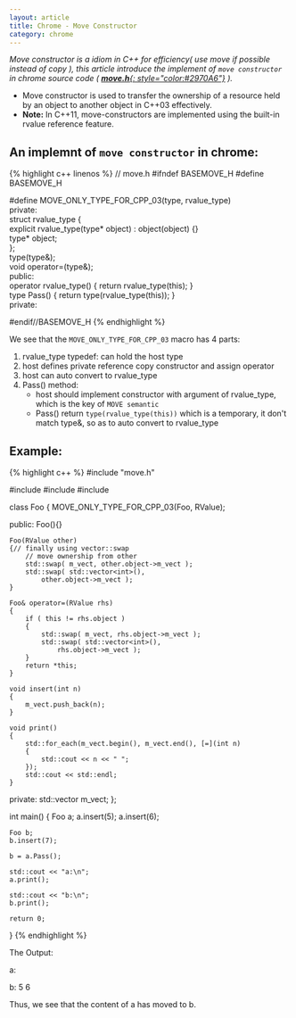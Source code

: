 ```yaml
---
layout: article
title: Chrome - Move Constructor
category: chrome
---
```

*Move constructor is a idiom in C++ for efficiency( use move if possible instead of copy ), this article introduce the implement of `move constructor` in chrome source code ( [**move.h**{: style="color:#2970A6"}](http://src.chromium.org/viewvc/chrome/trunk/src/base/move.h "move") ).*


* Move constructor is used to transfer the ownership of a resource held by an object to another object in C++03 effectively.
* **Note:** In C++11, move-constructors are implemented using the built-in rvalue reference feature.

## An implemnt of `move constructor` in chrome:
{% highlight c++ linenos %}
// move.h
#ifndef BASEMOVE_H
#define BASEMOVE_H

#define MOVE_ONLY_TYPE_FOR_CPP_03(type, rvalue_type) \
 private: \
struct rvalue_type { \
	explicit rvalue_type(type* object) : object(object) {} \
	type* object; \
}; \
	type(type&); \
	void operator=(type&); \
 public: \
 operator rvalue_type() { return rvalue_type(this); } \
 type Pass() { return type(rvalue_type(this)); } \
 private:

#endif//BASEMOVE_H
{% endhighlight %}

We see that the `MOVE_ONLY_TYPE_FOR_CPP_03` macro has 4 parts:

1. rvalue_type typedef: can hold the host type
2. host defines private reference copy constructor and assign operator
3. host can auto convert to rvalue_type
4. Pass() method:
    * host should implement constructor with argument of rvalue_type, which is the key of `MOVE semantic`
    * Pass() return `type(rvalue_type(this))` which is a temporary, it don't match type&, so as to auto convert to rvalue_type


## Example:
{% highlight c++ %}
#include "move.h"

#include <vector>
#include <algorithm>
#include <iostream>

class Foo
{
	MOVE_ONLY_TYPE_FOR_CPP_03(Foo, RValue);

public:
	Foo(){}

	Foo(RValue other)
	{// finally using vector::swap
		// move ownership from other
		std::swap( m_vect, other.object->m_vect );
		std::swap( std::vector<int>(),
		    other.object->m_vect );
	}

	Foo& operator=(RValue rhs)
	{
		if ( this != rhs.object )
		{
			std::swap( m_vect, rhs.object->m_vect );
			std::swap( std::vector<int>(),
			    rhs.object->m_vect );
		}
		return *this;
	}

	void insert(int n)
	{
		m_vect.push_back(n);
	}

	void print()
	{
		std::for_each(m_vect.begin(), m_vect.end(), [=](int n)
		{
			std::cout << n << " ";
		});
		std::cout << std::endl;
	}

private:
	std::vector<int> m_vect;
};


int main()
{
	Foo a;
	a.insert(5);
	a.insert(6);

	Foo b;
	b.insert(7);

	b = a.Pass();

	std::cout << "a:\n";
	a.print();

	std::cout << "b:\n";
	b.print();

	return 0;
}
{% endhighlight %}

The Output:

a:


b:
5 6


Thus,  we see that the content of a has moved to b.





